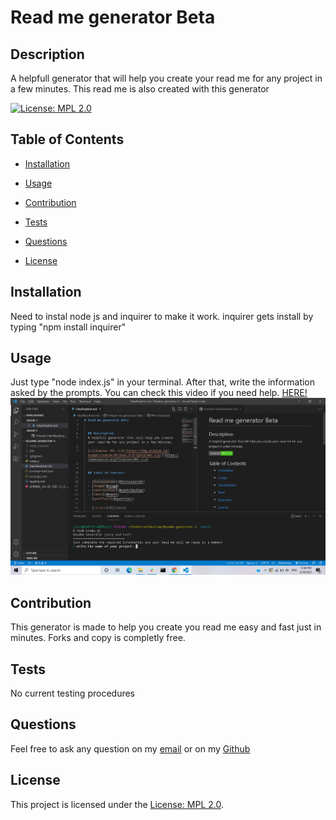 # Read me generator Beta


  ## Description
  A helpfull generator that will help you create your read me for any project in a few minutes. 
  This read me is also created with this generator

  [![License: MPL 2.0](https://img.shields.io/badge/License-MPL%202.0-brightgreen.svg)](https://opensource.org/licenses/MPL-2.0)


  ## Table of Contents

  - [Installation](#installation)
  - [Usage](#usage)
  - [Contribution](#contribution)
  - [Tests](#tests)
  - [Questions](#questions)

  - [License](#license)


  ## Installation
  Need to instal node js and inquirer to make it work. inquirer gets install by typing "npm install inquirer"
  
  ## Usage
  Just type "node index.js" in your terminal. After that, write the information asked by the prompts.
  You can check this video if you need help. <a href = "https://drive.google.com/file/d/13xr4da3LycKXjduu7N7RygQvxN-jPtsp/view"> HERE!</a>
  <img src="./2021-06-30 (1).png" alt = "failed to load">
  
  ## Contribution
   This generator is made to help you create you read me easy and fast just in minutes. Forks and copy is completly free.
  
  ## Tests
  No current testing procedures
  
  ## Questions
  Feel free to ask any question on my [email](slardaromg@gmail.com) or on my [Github](https://github.com/bruno192000/)
  ## License

This project is licensed under the [License: MPL 2.0](https://opensource.org/licenses/MPL-2.0).